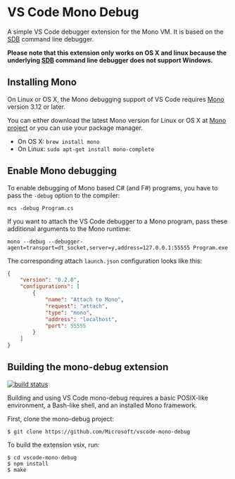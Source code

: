 # VS Code Mono Debug

A simple VS Code debugger extension for the Mono VM. It is based on the [SDB](https://github.com/mono/sdb) command line debugger.

**Please note that this extension only works on OS X and linux because the underlying [SDB](https://github.com/mono/sdb) command line debugger does not support Windows.**

## Installing Mono

On Linux or OS X, the Mono debugging support of VS Code requires [Mono](http://www.mono-project.com/) version 3.12 or later.

You can either download the latest Mono version for Linux or OS X at [Mono project](http://www.mono-project.com/download/) or you can use your package manager.

* On OS X: `brew install mono`
* On Linux: `sudo apt-get install mono-complete`

## Enable Mono debugging

To enable debugging of Mono based C# (and F#) programs, you have to pass the `-debug` option to the compiler:

```
mcs -debug Program.cs
```

If you want to attach the VS Code debugger to a Mono program, pass these additional arguments to the Mono runtime:

```
mono --debug --debugger-agent=transport=dt_socket,server=y,address=127.0.0.1:55555 Program.exe
```

The corresponding attach `launch.json` configuration looks like this:

```json
{
    "version": "0.2.0",
    "configurations": [
        {
            "name": "Attach to Mono",
            "request": "attach",
            "type": "mono",
            "address": "localhost",
            "port": 55555
        }
    ]
}
```

## Building the mono-debug extension

[![build status](https://travis-ci.org/Microsoft/vscode-mono-debug.svg?branch=master)](https://travis-ci.org/Microsoft/vscode-mono-debug)

Building and using VS Code mono-debug requires a basic POSIX-like environment, a Bash-like
shell, and an installed Mono framework.

First, clone the mono-debug project:

```
$ git clone https://github.com/Microsoft/vscode-mono-debug
```

To build the extension vsix, run:

```
$ cd vscode-mono-debug
$ npm install
$ make
```